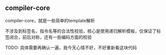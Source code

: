 ## compiler-core

compiler-core，就是一些简单的template解析

不涉及到标签名，指令名等的合法性校验，核心是使用递归解析模板，仅保证了标签闭合，前后对称，还有一些编码方面的校验


TODO: 具体需要再确认一遍，我今天心情不好，不好重新看这块代码